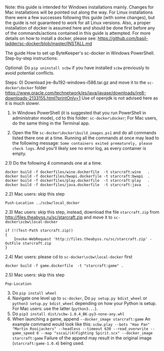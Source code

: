 Note: this guide is intended for Windows installations mainly. Changes for Mac installations will be pointed out along the way. For Linux installations there were a few successes following this guide (with some changes), but the guide is not guaranteed to work for all Linux versions. Also, a proper installation of docker is assumed here and should be done first before any of the commands/actions contained in this guide is attempted. For more details on how to install a docker, please see: https://github.com/basil-ladder/sc-docker/blob/master/INSTALL.md

The guide
How to set up ByteKeeper's sc-docker in Windows PowerShell. Step-by-step instructions:

Optional:
Do `pip uninstall scbw` if you have installed `scbw` previously to avoid potential conflicts.

Steps:
0) Download jre-8u192-windows-i586.tar.gz and move it to the `sc-docker\docker` folder
https://www.oracle.com/technetwork/es/java/javase/downloads/jre8-downloads-2133155.html?printOnly=1
Use of openjdk is not advised here as it is much slower.

1) In Windows PowerShell (it is suggested that you run PowerShell in administrator mode), cd to this folder: `sc-docker\docker`; For Mac users, do the same thing in the Terminal app.

2) Open the file `sc-docker\docker\build_images.ps1` and do all commands listed there one at a time. Running all the commands at once may lead to the following message: `Some containers exited prematurely, please check logs`. And you'll likely see no error log, as every container is empty.

2.1) Do the following 4 commands one at a time.
```
docker build -f dockerfiles/wine.dockerfile  -t starcraft:wine   .
docker build -f dockerfiles/bwapi.dockerfile -t starcraft:bwapi  .
docker build -f dockerfiles/play.dockerfile  -t starcraft:play   .
docker build -f dockerfiles/java.dockerfile  -t starcraft:java   .
```

2.2) Mac users: skip this step
```
Push-Location ../scbw/local_docker
```

2.3) Mac users: skip this step, instead, download the file `starcraft.zip` from http://files.theabyss.ru/sc/starcraft.zip and move it to `sc-docker\scbw\local-docker`
```
if (!(Test-Path starcraft.zip))
{
    Invoke-WebRequest 'http://files.theabyss.ru/sc/starcraft.zip' -OutFile starcraft.zip
}
```

2.4) Mac users: please cd to `sc-docker\scbw\local-docker` first
```
docker build -f game.dockerfile  -t "starcraft:game" .
```

2.5) Mac users: skip this step
```
Pop-Location
```

3) Do `pip install wheel`
4) Navigate one level up to `sc-docker`, Do `py setup.py bdist_wheel` or `python3 setup.py bdist_wheel` depending on how your Python is setup. For Mac users: use the latter (`python3...`).
5) Do `pip3 install dist/scbw-1.0.4_BK-py3-none-any.whl`
6) When launching a game, append `--docker_image starcraft:game`
An example command would look like this:
`scbw.play --bots "Hao Pan" "Martin Rooijackers" --headless --timeout 630 --read_overwrite --game_speed 0 --map "sscai/(4)Fighting Spirit.scx" --docker_image starcraft:game`
Failure of the append may result in the original image (`starcraft:game-1.0.4`) being used.
